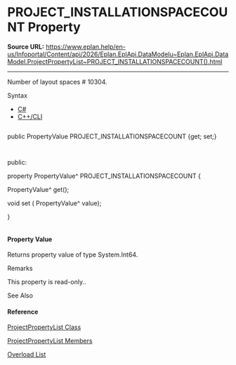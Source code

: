 # PROJECT_INSTALLATIONSPACECOUNT Property

**Source URL:** https://www.eplan.help/en-us/Infoportal/Content/api/2026/Eplan.EplApi.DataModelu~Eplan.EplApi.DataModel.ProjectPropertyList~PROJECT_INSTALLATIONSPACECOUNT().html

---

Number of layout spaces # 10304.

Syntax

- [C#](#i-syntax-CS)
- [C++/CLI](#i-syntax-CPP2005)

```
```
public PropertyValue PROJECT_INSTALLATIONSPACECOUNT {get; set;}
```
```

```
```
public:
property PropertyValue^ PROJECT_INSTALLATIONSPACECOUNT {
   PropertyValue^ get();
   void set (    PropertyValue^ value);
}
```
```

#### Property Value

Returns property value of type System.Int64.

Remarks

This property is read-only..



See Also

#### Reference

[ProjectPropertyList Class](Eplan.EplApi.DataModelu~Eplan.EplApi.DataModel.ProjectPropertyList.html)
  
[ProjectPropertyList Members](Eplan.EplApi.DataModelu~Eplan.EplApi.DataModel.ProjectPropertyList_members.html)
  
[Overload List](Eplan.EplApi.DataModelu~Eplan.EplApi.DataModel.ProjectPropertyList~PROJECT_INSTALLATIONSPACECOUNT.html)